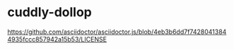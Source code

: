 # cuddly-dollop
https://github.com/asciidoctor/asciidoctor.js/blob/4eb3b6dd7f74280413844935fccc857942a15b53/LICENSE

